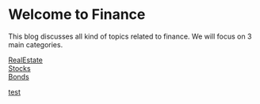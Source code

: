 # Welcome to Finance

This blog discusses all kind of topics related to finance.
We will focus on 3 main categories.

[RealEstate](RealEstate/readme.md)  
[Stocks](Stocks/readme.md)  
[Bonds](Bonds/readme.md)  

[test](test.md)  
